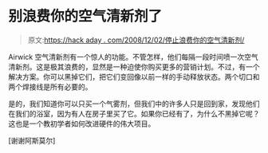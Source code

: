 # 别浪费你的空气清新剂了

> 原文:[https://hack aday . com/2008/12/02/停止浪费你的空气清新剂/](https://hackaday.com/2008/12/02/stop-wasting-your-air-freshener/)

Airwick 空气清新剂有一个惊人的功能。不管怎样，他们每隔一段时间喷一次空气清新剂。这是极其浪费的，显然是一种迫使你购买更多的营销计划。不过，有一个解决方案。你可以黑掉它们，把它们变回像以前一样的手动释放状态。两个切口和两个焊接线是所有必要的。

是的，我们知道你可以只买一个气雾剂，但我们中的许多人只是回到家，发现他们在我们的浴室，因为有人在房子里买了它。如果你已经有了，为什么不黑掉它呢？这也是一个教初学者如何改进硬件的伟大项目。

[谢谢阿斯莫尔]